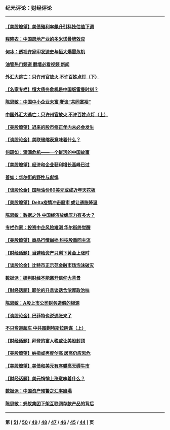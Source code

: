 ### 纪元评论：财经评论
---
#### [【美股瞭望】美债殖利率飙升引科技估值下调](../../pages/nsc1026/n13267775.md?10010330) 
#### [程晓农：中国房地产业的多米诺骨牌效应](../../pages/nsc1026/n13259673.md?10010330) 
#### [何冰：透视许家印发迹史与恒大爆雷危机](../../pages/nsc1026/n13253937.md?10010330) 
#### [油管热门频道 翻墙必看视频 新闻](ok?10010330)
#### [外汇大逃亡：只许州官放火 不许百姓点灯（下）](../../pages/nsc1026/n13245748.md?10010330) 
#### [【名家专栏】恒大债务危机是中国版雷曼时刻？](../../pages/nsc1026/n13242613.md?10010330) 
#### [陈思敏：中国中小企业未富 奢谈“共同富裕”](../../pages/nsc1026/n13241213.md?10010330) 
#### [中国外汇大逃亡：只许州官放火 不许百姓点灯（上）](../../pages/nsc1026/n13228773.md?10010330) 
#### [【美股瞭望】迟来的股市修正年内未必会发生](../../pages/nsc1026/n13223100.md?10010330) 
#### [【谈股论金】美联储缩表意味着什么？](../../pages/nsc1026/n13174610.md?10010330) 
#### [何珊如：滴滴危机——一个鲜活的中国故事](../../pages/nsc1026/n13151962.md?10010330) 
#### [【美股瞭望】经济和企业获利增长高峰已过](../../pages/nsc1026/n13134466.md?10010330) 
#### [善如：华尔街的野性与彪悍](../../pages/nsc1026/n13112664.md?10010330) 
#### [【谈股论金】国际油价80美元或成近年天花板](../../pages/nsc1026/n13108524.md?10010330) 
#### [【美股瞭望】Delta疫情冲击股市 或让通胀降温](../../pages/nsc1026/n13100297.md?10010330) 
#### [陈思敏：数据之外 中国经济放缓压力有多大？](../../pages/nsc1026/n13085576.md?10010330) 
#### [专栏作家：投资中企风险难测 华尔街终觉醒](../../pages/nsc1026/n13079366.md?10010330) 
#### [【美股瞭望】商品行情崩挫 科技股重回主流](../../pages/nsc1026/n13029798.md?10010330) 
#### [【财经话题】当避险资产只剩下黄金上涨时](../../pages/nsc1026/n12975626.md?10010330) 
#### [【谈股论金】比特币正示范金融市场泡沫破灭](../../pages/nsc1026/n12961769.md?10010330) 
#### [数据派：研判财经不能离开信仰大背景](../../pages/nsc1026/n12932684.md?10010330) 
#### [【财经话题】耶伦的升息谈话含浓厚政治味](../../pages/nsc1026/n12927299.md?10010330) 
#### [陈思敏：A股上市公司财务造假的根源](../../pages/nsc1026/n11229323.md?10010330) 
#### [【谈股论金】巴菲特也说通胀来了](../../pages/nsc1026/n12922463.md?10010330) 
#### [不只弯道超车 中共围剿特斯拉阴谋（上）](../../pages/nsc1026/n12919595.md?10010330) 
#### [【财经话题】拜登的富人税或让美股封顶](../../pages/nsc1026/n12899125.md?10010330) 
#### [【美股瞭望】纳指或再度创高 居高仍应思危](../../pages/nsc1026/n12878350.md?10010330) 
#### [【美股瞭望】美债和美元有序攀高无碍牛市](../../pages/nsc1026/n12844459.md?10010330) 
#### [【财经话题】美元悄悄上涨意味着什么？](../../pages/nsc1026/n12798222.md?10010330) 
#### [数据派：中国资产预警之汇率崩塌](../../pages/nsc1026/n12774242.md?10010330) 
#### [陈思敏：蚂蚁集团下架互联网存款产品的背后](../../pages/nsc1026/n12719862.md?10010330) 

---
#### 第 [ [51](./51.md?10010330) / [50](./50.md?10010330) / [49](./49.md?10010330) / [48](./48.md?10010330) / [47](./47.md?10010330) / [46](./46.md?10010330) / [45](./45.md?10010330) / [44](./44.md?10010330) ] 页
